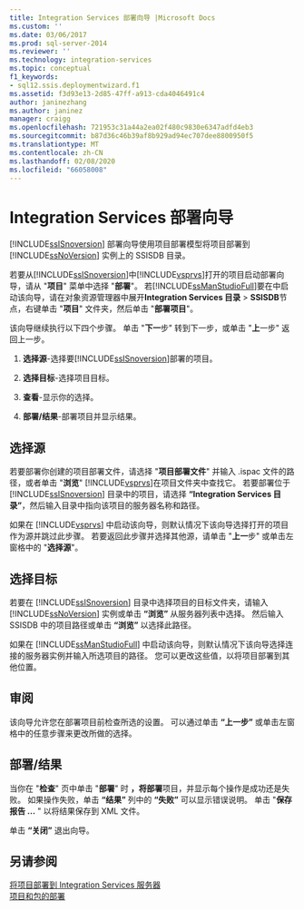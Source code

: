 ```yaml
---
title: Integration Services 部署向导 |Microsoft Docs
ms.custom: ''
ms.date: 03/06/2017
ms.prod: sql-server-2014
ms.reviewer: ''
ms.technology: integration-services
ms.topic: conceptual
f1_keywords:
- sql12.ssis.deploymentwizard.f1
ms.assetid: f3d93e13-2d85-47ff-a913-cda4046491c4
author: janinezhang
ms.author: janinez
manager: craigg
ms.openlocfilehash: 721953c31a44a2ea02f480c9830e6347adfd4eb3
ms.sourcegitcommit: b87d36c46b39af8b929ad94ec707dee8800950f5
ms.translationtype: MT
ms.contentlocale: zh-CN
ms.lasthandoff: 02/08/2020
ms.locfileid: "66058008"
---
```

# <a name="integration-services-deployment-wizard"></a>Integration Services 部署向导
  
  [!INCLUDE[ssISnoversion](../includes/ssisnoversion-md.md)] 部署向导使用项目部署模型将项目部署到 [!INCLUDE[ssNoVersion](../includes/ssnoversion-md.md)] 实例上的 SSISDB 目录。  
  
 若要从[!INCLUDE[ssISnoversion](../includes/ssisnoversion-md.md)]中[!INCLUDE[vsprvs](../includes/vsprvs-md.md)]打开的项目启动部署向导，请从 "**项目**" 菜单中选择 "**部署**"。 若[!INCLUDE[ssManStudioFull](../includes/ssmanstudiofull-md.md)]要在中启动该向导，请在对象资源管理器中展开**Integration Services 目录** > **SSISDB**节点，右键单击 "**项目**" 文件夹，然后单击 "**部署项目**"。  
  
 该向导继续执行以下四个步骤。 单击 "**下一**步" 转到下一步，或单击 "**上**一步" 返回上一步。  
  
1.  **选择源**-选择要[!INCLUDE[ssISnoversion](../includes/ssisnoversion-md.md)]部署的项目。  
  
2.  **选择目标**-选择项目目标。  
  
3.  **查看**-显示你的选择。  
  
4.  **部署/结果**-部署项目并显示结果。  
  
## <a name="select-source"></a>选择源  
 若要部署你创建的项目部署文件，请选择 "**项目部署文件**" 并输入 .ispac 文件的路径，或者单击 "**浏览**" [!INCLUDE[vsprvs](../includes/vsprvs-md.md)]在项目文件夹中查找它。 若要部署位于 [!INCLUDE[ssISnoversion](../includes/ssisnoversion-md.md)] 目录中的项目，请选择 **“Integration Services 目录”**，然后输入目录中指向该项目的服务器名称和路径。  
  
 如果在 [!INCLUDE[vsprvs](../includes/vsprvs-md.md)] 中启动该向导，则默认情况下该向导选择打开的项目作为源并跳过此步骤。 若要返回此步骤并选择其他源，请单击 "**上一**步" 或单击左窗格中的 "**选择源**"。  
  
## <a name="select-destination"></a>选择目标  
 若要在 [!INCLUDE[ssISnoversion](../includes/ssisnoversion-md.md)] 目录中选择项目的目标文件夹，请输入 [!INCLUDE[ssNoVersion](../includes/ssnoversion-md.md)] 实例或单击 **“浏览”** 从服务器列表中选择。 然后输入 SSISDB 中的项目路径或单击 **“浏览”** 以选择此路径。  
  
 如果在 [!INCLUDE[ssManStudioFull](../includes/ssmanstudiofull-md.md)] 中启动该向导，则默认情况下该向导选择连接的服务器实例并输入所选项目的路径。 您可以更改这些值，以将项目部署到其他位置。  
  
## <a name="review"></a>审阅  
 该向导允许您在部署项目前检查所选的设置。 可以通过单击 **“上一步”** 或单击左窗格中的任意步骤来更改所做的选择。  
  
## <a name="deployresults"></a>部署/结果  
 当你在 "**检查**" 页中单击 "**部署**" 时 **，将部署**项目，并显示每个操作是成功还是失败。 如果操作失败，单击 **“结果”** 列中的 **“失败”** 可以显示错误说明。 单击 "**保存报告 ...** " 以将结果保存到 XML 文件。  
  
 单击 **“关闭”** 退出向导。  
  
## <a name="see-also"></a>另请参阅  
 [将项目部署到 Integration Services 服务器](../../2014/integration-services/deploy-projects-to-integration-services-server.md)   
 [项目和包的部署](packages/deploy-integration-services-ssis-projects-and-packages.md)  
  
  
